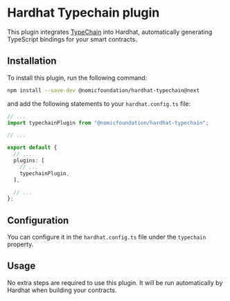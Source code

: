 # Hardhat Typechain plugin

This plugin integrates [TypeChain](https://github.com/dethcrypto/TypeChain) into Hardhat, automatically generating TypeScript bindings for your smart contracts.

## Installation

To install this plugin, run the following command:

```bash
npm install --save-dev @nomicfoundation/hardhat-typechain@next
```

and add the following statements to your `hardhat.config.ts` file:

```typescript
// ...
import typechainPlugin from "@nomicfoundation/hardhat-typechain";

// ...

export default {
  // ...
  plugins: [
    // ...
    typechainPlugin,
  ],

  // ...
};
```

## Configuration

You can configure it in the `hardhat.config.ts` file under the `typechain` property.

## Usage

No extra steps are required to use this plugin. It will be run automatically by Hardhat when building your contracts.

